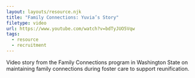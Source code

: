 ```yaml
---
layout: layouts/resource.njk
title: "Family Connections: Yuvia’s Story"
filetype: video
url: https://www.youtube.com/watch?v=bdTyJUO5Vqw
tags:
  - resource
  - recruitment
---
```

Video story from the Family Connections program in Washington State on maintaining family connections during foster care to support reunification.
